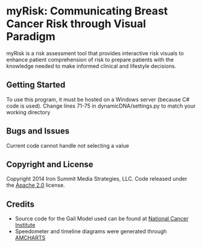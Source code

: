 
# myRisk: Communicating Breast Cancer Risk through Visual Paradigm

myRisk is a risk assessment tool that provides interactive risk visuals to enhance patient comprehension of risk to prepare patients with the knowledge needed to make informed clinical and lifestyle decisions.

## Getting Started

To use this program, it must be hosted on a Windows server (because C# code is used).
Change lines 71-75 in dynamicDNA/settings.py to match your working directory

## Bugs and Issues
Current code cannot handle not selecting a value

## Copyright and License

Copyright 2014 Iron Summit Media Strategies, LLC. Code released under the [Apache 2.0](https://github.com/IronSummitMedia/startbootstrap-modern-business/blob/gh-pages/LICENSE) license.


## Credits
* Source code for the Gail Model used can be found at [National Cancer Institute](http://www.cancer.gov/bcrisktool/Default.aspx)
* Speedometer and timeline diagrams were generated through [AMCHARTS](http://www.amcharts.com/javascript-maps/)
